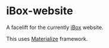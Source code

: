 # iBox-website

A facelift for the currently [iBox](http://iboxcontroller.ro/) website.


This uses [Materialize](http://materializecss.com/) framework.
